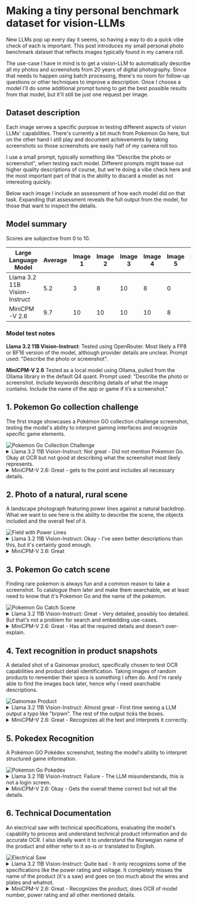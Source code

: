 # Making a tiny personal benchmark dataset for vision-LLMs

New LLMs pop up every day it seems, so having a way to do a quick vibe check of each is important. This post introduces my small personal photo benchmark dataset that reflects images typically found in my camera roll.

The use-case I have in mind is to get a vision-LLM to automatically describe all my photos and screenshots from 20 years of digital photography. Since that needs to happen using batch processing, there's no room for follow-up questions or other techniques to improve a description. Once I choose a model I'll do some additional prompt tuning to get the best possible results from that model, but it'll still be just one request per image.

## Dataset description

Each image serves a specific purpose in testing different aspects of vision LLMs' capabilities. There's currently a bit much from Pokemon Go here, but on the other hand I still play and document achievements by taking screenshots so those screenshots are easily half of my camera roll too.

I use a small prompt, typically something like "Describe the photo or screenshot", when testing each model. Different prompts might tease out higher quality descriptions of course, but we're doing a vibe check here and the most important part of that is the ability to discard a model as not interesting quickly.

Below each image I include an assessment of how each model did on that task. Expanding that assessment reveals the full output from the model, for those that want to inspect the details.

## Model summary

Scores are subjective from 0 to 10.

| Large Language Model          | Average | Image 1 | Image 2 | Image 3 | Image 4 | Image 5 | Image 6 | Tested at  |
|-------------------------------|---------|---------|---------|---------|---------|---------|---------|------------|
| Llama 3.2 11B Vision-Instruct |   5.2   |    3    |    8    |   10    |    8    |    0    |    2    | 2024-11-02 |
| MiniCPM-V 2.6                 |   9.7   |   10    |   10    |   10    |   10    |    8    |   10    | 2024-09-11 |


### Model test notes

**Llama 3.2 11B Vision-Instruct**:
Tested using OpenRouter. Most likely a FP8 or BF16 version of the model, although provider details are unclear. Prompt used: "Describe the photo or screenshot".

**MiniCPM-V 2.6**
Tested as a local model using Ollama, pulled from the Ollama library in the default Q4 quant. Prompt used: "Describe the photo or screenshot. Include keywords describing details of what the image contains. Include the name of the app or game if it’s a screenshot."


## 1. Pokemon Go collection challenge

The first image showcases a Pokémon GO collection challenge screenshot, testing the model's ability to interpret gaming interfaces and recognize specific game elements.

<img src="/assets/images/test1.png" alt="Pokemon Go Collection Challenge" style="max-width:300px;">

<details>
<summary>
Llama 3.2 11B Vision-Instruct: Not great - Did not mention Pokemon Go. Okay at OCR but not good at describing what the screenshot most likely represents.
</summary>
This image shows a screenshot of a screen display on an iPhone, with a green and blue gradient background featuring level lines of a bike path. At the top left are the time "14:06" in white, wireless data signal strength, and battery level. In the center, below the section saying "Congratulations!", is a gold ring around an image showing a medal with the number 77.

The slider bar is at the bottom, and the area is green at the top, transitioning to blue over a map or road and houses. There are lines that look like level bars on a road on the right and light green text on the right side, saying "5:05:30" and "SHARE". The bottom of the slider bar has a light green rounded rectangle with white "SHARE" text next to a light-green circle with a white outline to its right. Below it is a similar-looking blue button with white "SAVE IMAGE" text and the Save photo icon.

Additionally, there are two small-scale logos near the top on the left side. The image suggests that it may be a crossword puzzle game since the surrounding levels do not display any clues as to what game it is.
</details>

<details>
<summary>
MiniCPM-V 2.6: Great - gets to the point and includes all necessary details.
</summary>
The image is a screenshot from the game 'Pokémon Go,' showing the player's achievement of completing a Collection Challenge. The screen displays a congratulatory message in bold, white text against a vibrant green background with an overlay of faint city outlines and icons related to gameplay options such as weather conditions or health status at the top right corner.

Key elements include:
- A golden coin icon indicating '77' - likely representing collected items.
- Instructions encouraging players to see their Elite Collector medal in-game for all completed challenges, which is highlighted by a circular button with an upward arrow and text "SHARE" above it and another labeled "SAVE IMAGE" below it.

The user's username appears at the bottom left corner, along with some numerical data indicating game statistics. The overall theme suggests progression within the gameplay towards collecting items or completing specific objectives, which is a common feature in augmented reality games like Pokémon Go aimed at encouraging exploration and strategy among players to collect various in-game creatures known as 'Pokémon.'
</details>


## 2. Photo of a natural, rural scene

A landscape photograph featuring power lines against a natural backdrop. What we want to see here is the ability to describe the scene, the objects included and the overall feel of it.

<img src="/assets/images/test2.jpg" alt="Field with Power Lines" style="max-width:600px;">

<details>
<summary>
Llama 3.2 11B Vision-Instruct: Okay - I've seen better descriptions than this, but it's certainly good enough.
</summary>
This serene landscape image captures a farmland landscape at dusk, with a row of power lines extending from the right to move background a row of trees, fading into the sky's warm hues of blue, pink, orange, and yellow. In the foreground, a tree is silhouetted in a field of green grass, which gradually transitions to dry fields. Beyond the row of power lines, trees line the far horizon, with a red building peeking through the silhouette of the towers and trees. The image exudes a sense of tranquility and peacefulness, conveying a feeling of time spent in rural solitude.
</details>

<details>
<summary>
MiniCPM-V 2.6: Great
</summary>
This image captures a serene rural scene at dusk. The sky is transitioning from day to night, with the sun setting on the horizon and casting a warm glow across the landscape. Power lines are prominently featured in the foreground, leading into the distance where they converge near some buildings partially visible through the trees. A field of tall grass occupies most of the lower half of the image, adding texture and depth to the scene. The overall mood is peaceful and contemplative, evoking a sense of tranquility as day turns to evening.

Keywords: rural landscape, dusk, power lines, fields, sunset, tranquil atmosphere
</details>

## 3. Pokemon Go catch scene

Finding rare pokemon is always fun and a common reason to take a screenshot. To catalogue them later and make them searchable, we at least need to know that it's Pokemon Go and the name of the pokemon.

<img src="/assets/images/test3.png" alt="Pokemon Go Catch Scene" style="max-width:300px;">

<details>
<summary>
Llama 3.2 11B Vision-Instruct: Great - Very detailed, possibly too detailed. But that's not a problem for search and embedding use-cases. 
</summary>
The image shows a screenshot of a phone screen with the Pokémon character Snorlax in the center, surrounded by trees and mountains. The overall atmosphere is peaceful and serene, suggesting a morning or daytime setting.

Here are the key elements of the image:
* **Snorlax:**
	+ Standing in the center of the image
	+ Blue and white fur
	+ Red eyes
	+ White belly
* **Trees:**
	+ Red and orange leaves
	+ Green leaves on some trees
	+ Varieties of trees, including deciduous and evergreen
* **Mountains:**
	+ Blue-gray color
	+ Faint outlines
	+ Blurred in the background
* **Sky:**
	+ Light blue color
	+ White clouds
	+ Sun or moon not visible
* **Text:**
	+ "Bonus Challenge!" written in white font
	+ "Catch Snorlax!" written below the first line

Overall, the image appears to be a screenshot from a Pokémon game, possibly a bonus challenge level where the player must catch Snorlax. The peaceful atmosphere and serene surroundings suggest a morning or daytime setting, but the exact time of day is not specified.
</details>

<details>
<summary>
MiniCPM-V 2.6: Great - Has all the required details and doesn't over-explain.
</summary>
The image depicts a vibrant scene from the Pokémon Go mobile game. At its center is Snorlax, a large blue and white Pokémon with pink cheeks, sitting in an open field surrounded by colorful autumnal trees showcasing shades of red and purple leaves against a clear sky. The text "Bonus Challenge! Catch Snorlax!" appears prominently across the image, indicating that players have successfully caught this rare Pokémon during their gameplay session.

Key details include:
- Time display at the top left corner reading '06:36'.
- Network signal indicator showing 4G with a full battery.
- The colorful and lively environment of the game's setting represents typical in-game exploration areas.
</details>


## 4. Text recognition in product snapshots

A detailed shot of a Gainomax product, specifically chosen to test OCR capabilities and product detail identification. Taking images of random products to remember their specs is something I often do. And I'm rarely able to find the images back later, hence why I need searchable descriptions.

<img src="/assets/images/test4.jpg" alt="Gainomax Product" style="max-width:300px;">

<details>
<summary>
Llama 3.2 11B Vision-Instruct: Almost great - First time seeing a LLM output a typo like "brpwn". The rest of the output ticks the boxes.
</summary>
This photograph depicts a container of Gainomax Choco Coffee High Protein drink. The white container features white cap, with the brand name "Gainomax" in upper case, and "Choco Coffee" in a larger, brown font accenting the "C". The packaging communicates nutritional information: "High Protein" alongside a white number 30 and "No Added Sugar", as well as its volume (250 ml).

The front of the carton features brpwn liquid splatters,  a partial view of a coffee bean, and an image of chocolate depicting the melting of a square cube of chocolate.

The container rests on a light brown wooden surface, with the wood displaying distinctive curly grain, some of which overtops the edges.

Overall, this image showcases a nutritional beverage product, highlighting its unique flavor and key features while emphasizing its health benefits, making it an attractive option for consumers seeking a convenient and nutritious drink.
</details>

<details>
<summary>
MiniCPM-V 2.6: Great - Recognizes all the text and interprets it correctly.
</summary>
This image displays a product, specifically a carton of 'Gainomax Choco Coffee' which is marketed as high protein and without added sugar. It's positioned on a wooden surface with the brand name prominently displayed at the top in bold black letters against a white background. The front of the packaging features images of chocolate pieces, coffee beans, and chunks of cocoa, emphasizing its flavor profile. Key details include '30g PROTEIN' highlighted as one of its main selling points, accompanied by other claims like 'NO ADDED SUGAR'. It's 250 ml in volume. The overall setting suggests a focus on health-conscious consumers interested in nutritional supplements or high-protein beverages.
</details>


## 5. Pokedex Recognition

A Pokémon GO Pokédex screenshot, testing the model's ability to interpret structured game information.

<img src="/assets/images/test5.png" alt="Pokemon Go Pokedex" style="max-width:300px;">

<details>
<summary>
Llama 3.2 11B Vision-Instruct: Failure - The LLM misunderstands, this is not a login screen.
</summary>
The image shows the top half of a cell phone screen displaying the Pokémon Go login screen, with the phone's battery life and signal strength visible. The screen features a pink and purple background with a 3D rendering of a Pokémon, a banner indicating that the user is registered to Pokédex, nine Pokémons in boxes, as well as a time and character selection

Overall, the image suggests that the user has just logged in to their Pokémon Go account and is now ready to play the game, with the top half of the screen displaying the login screen and the bottom half displaying the user's profile information.
</details>

<details>
<summary>
MiniCPM-V 2.6: Okay - Gets the overall theme correct but not all the details.
</summary>
The image depicts a scene from the mobile game "Pokémon GO." It shows an in-game notification at the top indicating that it's 20:50, with signal strength bars and battery life displayed. A Pokémon named Saltyshark is shown above this notification, rendered in a simplistic low-poly art style against a pink gradient background. Below are icons representing various items or creatures within the game, including other Pokémon such as Articuno, Piplup, Vulpix, and others. The text "Registered to Pokédex" suggests that an item has been added to this virtual encyclopedia feature in-game.

Keywords: mobile app screenshot, Pokémon GO, notification bar, 20:50 time display, Saltyshark creature model, low-poly art style, pink gradient background, icons representing different items or creatures.
</details>


## 6. Technical Documentation

An electrical saw with technical specifications, evaluating the model's capability to process and understand technical product information and do accurate OCR. I also ideally want it to understand the Norwegian name of the product and either refer to it as-is or translated to English.

<img src="/assets/images/test6.jpg" alt="Electrical Saw" style="max-width:600px;">

<details>
<summary>
Llama 3.2 11B Vision-Instruct: Quite bad - It only recognizes some of the specifications like the power rating and voltage. It completely misses the name of the product (it's a saw) and goes on too much about the wires and plates and whatnot.
</summary>
The image shows a close-up view of an electrical device with wires and cables attached to it. The device is black and has a yellow label on the front.

* A yellow label on the front of a black device:
	+ The label is rectangular in shape
	+ It has a yellow background with black text
	+ The text includes information about the device's specifications, such as its power rating (800W), voltage (230V/50Hz), and frequency (50Hz)
	+ There are also some symbols and markings on the label, including a circular symbol and a line drawing of a plug
* Black wires and cables attached to the device:
	+ The wires are thick and black in color
	+ They are attached to the top and sides of the device
	+ There are several wires, but they are all connected to each other in a single bundle
* A blue metal plate underneath the device:
	+ The plate is flat and rectangular in shape
	+ It is positioned directly underneath the device
	+ The plate has a slight curvature to it, suggesting that it may be a mounting surface for the device

Overall, the image suggests that the device is an electrical component, possibly a motor or generator, and that it is designed to be mounted on a surface or connected to external wires. The yellow label provides important information about the device's specifications and performance characteristics.
</details>

<details>
<summary>
MiniCPM-V 2.6: Great - Recognizes the product, does OCR of model number, power rating and all other mentioned details.
</summary>
This image appears to be a photograph of an electrical device, specifically labeled as "Kapp- og gjæringssag" which translates from Norwegian or Swedish to 'cover and securing tool'. The label on the box provides technical specifications for this particular model. Key details include:

1. **Model Number**: M1YT-3Z0-205
2. **Power Rating**: 800W, indicating its electrical power consumption.
3. **Voltage and Frequency**: 230V/50Hz, specifying the voltage and frequency at which it should be operated (common for Europe).
4. **Dimensions**:
   - Ø205 x 30 mm
   - Height: 1.6 cm
5. **Speed**: 4500R.P.M., referring to its rotational speed.
6. **Certifications**: The box displays several certification marks indicating compliance with various safety and quality standards, including CE marking which ensures that the product meets EU health, safety, and environmental protection requirements.

The device is mounted on what seems like a piece of machinery or workbench setup, suggesting it's used in an industrial or workshop environment. Given its robust build and professional labeling, this tool likely serves as part of larger equipment for specific tasks requiring securement or covering operations.
</details>


